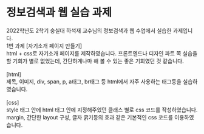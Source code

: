 # 정보검색과 웹 실습 과제 
2022학년도 2학기 숭실대 하석재 교수님의 정보검색과 웹 수업에서 실습한 과제입니다. <br/>
1번 과제 [자기소개 페이지 만들기] <br/>
html + css로 자기소개 페이지를 제작하였습니다. 프론트엔드나 디자인 파트 쪽 실습을 할 기회가 별로 없었는데, 간단하게나마 해 볼 수 있는 좋은 기회였던 것 같습니다. <br/>
<br/>
[html]<br/>
제목, 이미지, div, span, p, a태그, br태그 등 html에서 자주 사용하는 태그등을 실습하였습니다. <br/>
<br/>
[css] </br>
style 태그 안에 html 태그 안에 지정해주었던 클래스 별로 css 코드를 작성하였습니다. </br>
margin, 간단한 layout 구성, 글자 굵기등의 효과 같은 기본적인 css 코드를 이용하였습니다. 
